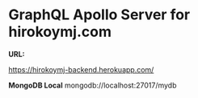 # GraphQL Apollo Server for hirokoymj.com
 
 **URL:**

 https://hirokoymj-backend.herokuapp.com/


**MongoDB Local**
mongodb://localhost:27017/mydb



